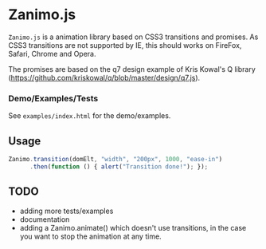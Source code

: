 # Zanimo.js

`Zanimo.js` is a animation library based on CSS3 transitions and promises.
As CSS3 transitions are not supported by IE, this should works on FireFox, Safari, Chrome and Opera.

The promises are based on the q7 design example of Kris Kowal's Q library (https://github.com/kriskowal/q/blob/master/design/q7.js).

### Demo/Examples/Tests

See `examples/index.html` for the demo/examples.

## Usage

```javaScript
Zanimo.transition(domElt, "width", "200px", 1000, "ease-in")
      .then(function () { alert("Transition done!"); });
```

## TODO

* adding more tests/examples
* documentation
* adding a Zanimo.animate() which doesn't use transitions, in the case you want to stop the animation at any time.
